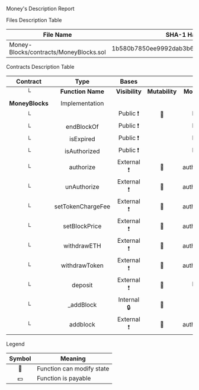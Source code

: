  Money's Description Report

 Files Description Table


|  File Name  |  SHA-1 Hash  |
|-------------|--------------|
| Money-Blocks/contracts/MoneyBlocks.sol | 1b580b7850ee9992dab3b66fffc32090100775a9 |


 Contracts Description Table


|  Contract  |         Type        |       Bases      |                  |                 |
|:----------:|:-------------------:|:----------------:|:----------------:|:---------------:|
|     └      |  **Function Name**  |  **Visibility**  |  **Mutability**  |  **Modifiers**  |
||||||
| **MoneyBlocks** | Implementation |  |||
| └ | <Constructor> | Public ❗️ | 🛑  |NO❗️ |
| └ | endBlockOf | Public ❗️ |   |NO❗️ |
| └ | isExpired | Public ❗️ |   |NO❗️ |
| └ | isAuthorized | Public ❗️ |   |NO❗️ |
| └ | authorize | External ❗️ | 🛑  | authorized |
| └ | unAuthorize | External ❗️ | 🛑  | authorized |
| └ | setTokenChargeFee | External ❗️ | 🛑  | authorized |
| └ | setBlockPrice | External ❗️ | 🛑  | authorized |
| └ | withdrawETH | External ❗️ | 🛑  | authorized |
| └ | withdrawToken | External ❗️ | 🛑  | authorized |
| └ | deposit | External ❗️ | 🛑  |NO❗️ |
| └ | _addBlock | Internal 🔒 | 🛑  | |
| └ | addblock | External ❗️ | 🛑  | authorized |


 Legend

|  Symbol  |  Meaning  |
|:--------:|-----------|
|    🛑    | Function can modify state |
|    💵    | Function is payable |
